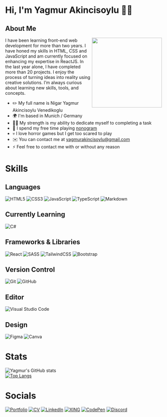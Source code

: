 # Hi, I'm Yagmur Akincisoylu 👋🏽

##  About Me
<img src="https://media.giphy.com/media/v1.Y2lkPTc5MGI3NjExMjY2NGI1OWEzMDBiYzJjNGU5ZTBhYjcyOGZlYWZhOWFlODJmMzE2OCZjdD1n/zOvBKUUEERdNm/giphy.gif" align="right" width="225"/>

I have been learning front-end web development for more than two years. I have honed my skills in HTML, CSS and JavaScript and am currently focused on enhancing my expertise in ReactJS. In the last year alone, I have completed more than 20 projects. I enjoy the process of turning ideas into reality using creative solutions. I’m always curious about learning new skills, tools, and concepts.

- ✏️ My full name is Nigar Yagmur Akincisoylu Venedikoglu
- 🌍 I'm based in Munich / Germany
- 💪🏼 My strength is my ability to dedicate myself to completing a task
- 🧩 I spend my free time playing [nonogram](https://en.wikipedia.org/wiki/Nonogram)
- 💀 I love horror games but I get too scared to play
- ✉️ You can contact me at yagmurakincisoylu@gmail.com
- ⚡ Feel free to contact me with or without any reason

# Skills

## Languages
![HTML5](https://img.shields.io/badge/html5-%23E34F26.svg?style=for-the-badge&logo=html5&logoColor=white)
![CSS3](https://img.shields.io/badge/css3-%231572B6.svg?style=for-the-badge&logo=css3&logoColor=white)
![JavaScript](https://img.shields.io/badge/javascript-%23323330.svg?style=for-the-badge&logo=javascript&logoColor=%23F7DF1E)
![TypeScript](https://img.shields.io/badge/typescript-%23007ACC.svg?style=for-the-badge&logo=typescript&logoColor=white)
![Markdown](https://img.shields.io/badge/markdown-%23000000.svg?style=for-the-badge&logo=markdown&logoColor=white)

## Currently Learning
![C#](https://img.shields.io/badge/c%23-%23239120.svg?style=for-the-badge&logo=c-sharp&logoColor=white)

## Frameworks & Libraries
![React](https://img.shields.io/badge/react-%2320232a.svg?style=for-the-badge&logo=react&logoColor=%2361DAFB)
![SASS](https://img.shields.io/badge/SASS-hotpink.svg?style=for-the-badge&logo=SASS&logoColor=white)
![TailwindCSS](https://img.shields.io/badge/tailwindcss-%2338B2AC.svg?style=for-the-badge&logo=tailwind-css&logoColor=white)
![Bootstrap](https://img.shields.io/badge/bootstrap-%23563D7C.svg?style=for-the-badge&logo=bootstrap&logoColor=white)

## Version Control
![Git](https://img.shields.io/badge/git-%23F05033.svg?style=for-the-badge&logo=git&logoColor=white)
![GitHub](https://img.shields.io/badge/github-%23121011.svg?style=for-the-badge&logo=github&logoColor=white)

## Editor
![Visual Studio Code](https://img.shields.io/badge/Visual%20Studio%20Code-0078d7.svg?style=for-the-badge&logo=visual-studio-code&logoColor=white)

## Design
![Figma](https://img.shields.io/badge/figma-%23F24E1E.svg?style=for-the-badge&logo=figma&logoColor=white)
![Canva](https://img.shields.io/badge/Canva-%2300C4CC.svg?style=for-the-badge&logo=Canva&logoColor=white)

# Stats
![Yagmur's GitHub stats](https://github-readme-stats-yagmurakincisoylu.vercel.app/api?username=yagmurakincisoylu&hide=contribs,prs,issues&count_private=true&show_icons=true&theme=cobalt)
  </br>
[![Top Langs](https://github-readme-stats-yagmurakincisoylu.vercel.app/api/top-langs/?username=yagmurakincisoylu&layout=compact&exclude_repo=github-readme-stats,yagmurakincisoylu.github.io&theme=cobalt)](https://github.com/yagmurakincisoylu/github-readme-stats)

# Socials

[![Portfolio](https://img.shields.io/badge/Potfolio-E76F51?style=for-the-badge&logoColor=white)](https://yagmurakincisoylu.netlify.app/)
[![CV](https://img.shields.io/badge/RESUME-0E3946?style=for-the-badge&logoColor=white)](yagmur-akincisoylu-cv.pdf)
[![LinkedIn](https://img.shields.io/badge/linkedin-%230077B5.svg?style=for-the-badge&logo=linkedin&logoColor=white)](https://www.linkedin.com/in/yagmurakincisoylu/)
[![XING](https://img.shields.io/badge/xing-%23006567.svg?style=for-the-badge&logo=xing&logoColor=white)](https://www.xing.com/profile/Yagmur_Akincisoylu/cv)
[![CodePen](https://img.shields.io/badge/Codepen-000000?style=for-the-badge&logo=codepen&logoColor=white)](https://codepen.io/yagmurakincisoylu)
[![Discord](https://img.shields.io/badge/Discord-%235865F2.svg?style=for-the-badge&logo=discord&logoColor=white)](https://discord.com/users/Pirtikal#9194)
